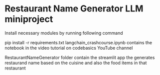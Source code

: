 # Restaurant Name Generator LLM miniproject
Install necessary modules by running following command

pip install -r requirements.txt
langchain_crashcourse.ipynb contains the notebook in the video tutorial on codebasics YouTube channel

RestaurantNameGenerator folder contain the streamlit app the generates restaurand name based on the cuisine and also the food items in that restaurant
